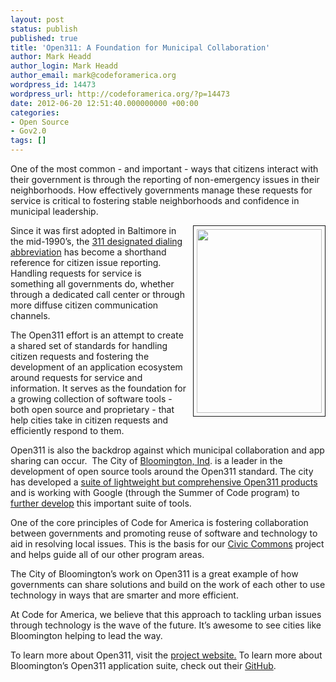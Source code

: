 ```yaml
---
layout: post
status: publish
published: true
title: 'Open311: A Foundation for Municipal Collaboration'
author: Mark Headd
author_login: Mark Headd
author_email: mark@codeforamerica.org
wordpress_id: 14473
wordpress_url: http://codeforamerica.org/?p=14473
date: 2012-06-20 12:51:40.000000000 +00:00
categories:
- Open Source
- Gov2.0
tags: []
---
```

One of the most common - and important - ways that citizens interact with their government is through the reporting of non-emergency issues in their neighborhoods. How effectively governments manage these requests for service is critical to fostering stable neighborhoods and confidence in municipal leadership.

<img style="float: right; padding: 5px; margin-left: 10px; border: 1px solid;" title="Open311 App from Bloomington" src="http://codeforamerica.org/wp-content/uploads/2012/06/open311.png" alt="" width="200" height="294" />

Since it was first adopted in Baltimore in the mid-1990’s, the <a href="http://transition.fcc.gov/Bureaus/Common_Carrier/News_Releases/2000/nrc0036a.html">311 designated dialing abbreviation</a> has become a shorthand reference for citizen issue reporting. Handling requests for service is something all governments do, whether through a dedicated call center or through more diffuse citizen communication channels.

The Open311 effort is an attempt to create a shared set of standards for handling citizen requests and fostering the development of an application ecosystem around requests for service and information. It serves as the foundation for a growing collection of software tools - both open source and proprietary - that help cities take in citizen requests and efficiently respond to them.

Open311 is also the backdrop against which municipal collaboration and app sharing can occur.  The City of <a href="http://bloomington.in.gov/">Bloomington, Ind</a>. is a leader in the development of open source tools around the Open311 standard. The city has developed a <a href="https://github.com/City-of-Bloomington">suite of lightweight but comprehensive Open311 products</a> and is working with Google (through the Summer of Code program) to <a href="http://bloomington.in.gov/documents/viewDocument.php?document_id=6611">further develop</a> this important suite of tools.

One of the core principles of Code for America is fostering collaboration between governments and promoting reuse of software and technology to aid in resolving local issues. This is the basis for our <a href="http://civiccommons.org/">Civic Commons</a> project and helps guide all of our other program areas.

The City of Bloomington’s work on Open311 is a great example of how governments can share solutions and build on the work of each other to use technology in ways that are smarter and more efficient.

At Code for America, we believe that this approach to tackling urban issues through technology is the wave of the future. It’s awesome to see cities like Bloomington helping to lead the way.

To learn more about Open311, visit the <a href="http://open311.org/">project website.</a> To learn more about Bloomington’s Open311 application suite, check out their <a href="https://github.com/City-of-Bloomington">GitHub</a>.
